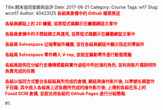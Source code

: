 Title:期末協同查驗與自評
Date: 2017-06-21
Category: Course
Tags: w17
Slug: wcm17
Author: 40423125
<b><font color="red">各組員倉儲中的 Github 檔案推送</font></b>

<b><font color="red">各組員網誌上的 2D 繪圖, 並將程式碼顯示在繪圖網誌文章中</font></b>

<b><font color="red">各組員倉儲中的子模組建立與運用, 並將程式碼顯示在繪圖網誌文章中</font></b>

<b><font color="red">各組員 Solvespace 近端零組件繪圖, 並在各組員網誌中顯示指定的零組件</font></b>

<b><font color="red">各組員 Solvespace 零件轉入 V-rep, 並設定驅動零件進行動態模擬</font></b>

<b><font color="red">各組員說明在分組行走機構模擬與實作過程中所扮演的角色, 並利用影片檔說明所負責完成的任務</font></b>

<b><font color="red">各組以協同方式整合各組組員所完成的倉儲, 網誌與操作影片後, 以學號名稱當作子目錄, 其中放入各組員上述各題所完成的操作影片後, 上傳到各組在系上的 Fossil SCM 倉儲, 並設法用各組的 Github Pages 進行分組簡報.</font></b>

<!-- PELICAN_END_SUMMARY -->

#1.

